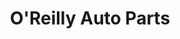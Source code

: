 ---
title: "O'Reilly Auto Parts"
url: /chicago/oreilly-auto-parts-north-milwaukee-avenue/
shop: Autoteile
---